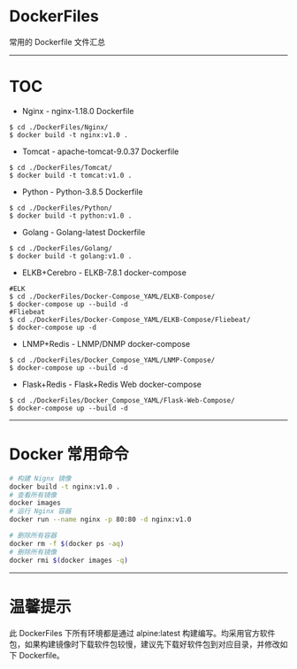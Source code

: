 # DockerFiles
常用的 Dockerfile 文件汇总

---

# TOC
- Nginx - nginx-1.18.0 Dockerfile
```
$ cd ./DockerFiles/Nginx/
$ docker build -t nginx:v1.0 .
```
- Tomcat - apache-tomcat-9.0.37 Dockerfile
```
$ cd ./DockerFiles/Tomcat/
$ docker build -t tomcat:v1.0 .
```
- Python - Python-3.8.5 Dockerfile
```
$ cd ./DockerFiles/Python/
$ docker build -t python:v1.0 .
```
- Golang - Golang-latest Dockerfile
```
$ cd ./DockerFiles/Golang/
$ docker build -t golang:v1.0 .
```
- ELKB+Cerebro - ELKB-7.8.1 docker-compose
```
#ELK
$ cd ./DockerFiles/Docker-Compose_YAML/ELKB-Compose/
$ docker-compose up --build -d
#Fliebeat
$ cd ./DockerFiles/Docker-Compose_YAML/ELKB-Compose/Fliebeat/
$ docker-compose up -d
```
- LNMP+Redis - LNMP/DNMP docker-compose
```
$ cd ./DockerFiles/Docker_Compose_YAML/LNMP-Compose/
$ docker-compose up --build -d
```
- Flask+Redis -  Flask+Redis Web docker-compose
```
$ cd ./DockerFiles/Docker_Compose_YAML/Flask-Web-Compose/
$ docker-compose up --build -d
```
---

# Docker 常用命令
```bash
# 构建 Nignx 镜像
docker build -t nginx:v1.0 .
# 查看所有镜像
docker images
# 运行 Nginx 容器
docker run --name nginx -p 80:80 -d nginx:v1.0

# 删除所有容器
docker rm -f $(docker ps -aq)  
# 删除所有镜像
docker rmi $(docker images -q)
```

---

# 温馨提示
此 DockerFiles 下所有环境都是通过 alpine:latest 构建编写。均采用官方软件包，如果构建镜像时下载软件包较慢，建议先下载好软件包到对应目录，并修改如下 Dockerfile。